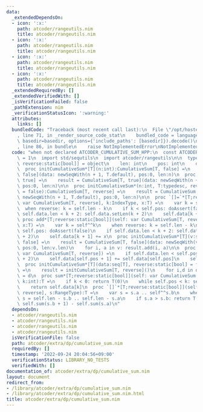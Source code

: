```yaml
---
data:
  _extendedDependsOn:
  - icon: ':x:'
    path: atcoder/rangeutils.nim
    title: atcoder/rangeutils.nim
  - icon: ':x:'
    path: atcoder/rangeutils.nim
    title: atcoder/rangeutils.nim
  - icon: ':x:'
    path: atcoder/rangeutils.nim
    title: atcoder/rangeutils.nim
  - icon: ':x:'
    path: atcoder/rangeutils.nim
    title: atcoder/rangeutils.nim
  _extendedRequiredBy: []
  _extendedVerifiedWith: []
  _isVerificationFailed: false
  _pathExtension: nim
  _verificationStatusIcon: ':warning:'
  attributes:
    links: []
  bundledCode: "Traceback (most recent call last):\n  File \"/opt/hostedtoolcache/Python/3.10.7/x64/lib/python3.10/site-packages/onlinejudge_verify/documentation/build.py\"\
    , line 71, in _render_source_code_stat\n    bundled_code = language.bundle(stat.path,\
    \ basedir=basedir, options={'include_paths': [basedir]}).decode()\n  File \"/opt/hostedtoolcache/Python/3.10.7/x64/lib/python3.10/site-packages/onlinejudge_verify/languages/nim.py\"\
    , line 86, in bundle\n    raise NotImplementedError\nNotImplementedError\n"
  code: "when not declared ATCODER_CUMULATIVE_SUM_HPP:\n  const ATCODER_CUMULATIVE_SUM_HPP*\
    \ = 1\n  import std/sequtils\n  import atcoder/rangeutils\n\n  type CumulativeSum*[T;\
    \ reverse:static[bool]] = object\n    len: int\n    pos: int\n    data: seq[T]\n\
    \  proc initCumulativeSum*[T](n:int):CumulativeSum[T, false] =\n    result = CumulativeSum[T,\
    \ false](data: newSeqWith(n + 1, T.default), pos:0, len:n)\n  proc initCumulativeSumReverse*[T](n:int):CumulativeSum[T,\
    \ true] =\n    result = CumulativeSum[T, true](data: newSeqWith(n + 1, T.default),\
    \ pos:0, len:n)\n\n  proc initCumulativeSum*(n:int, T:typedesc, reverse:static[bool]\
    \ = false):CumulativeSum[T, reverse] =\n    result = CumulativeSum[T, reverse](data:\
    \ newSeqWith(n + 1, T.default), pos:0, len:n)\n\n  proc `[]=`*[T;reverse:static[bool]](self:\
    \ var CumulativeSum[T, reverse], k:IndexType, x:T) =\n    var k = self^^k\n  \
    \  when reverse: k = self.len - k\n    if k < self.pos: doAssert(false)\n    if\
    \ self.data.len < k + 2: self.data.setLen(k + 2)\n    self.data[k + 1] = x\n \
    \ proc add*[T;reverse:static[bool]](self: var CumulativeSum[T, reverse], k:IndexType,\
    \ x:T) =\n    var k = self^^k\n    when reverse: k = self.len - k\n    if k <\
    \ self.pos: doAssert(false)\n    if self.data.len < k + 2: self.data.setLen(k\
    \ + 2)\n    self.data[k + 1] += x\n  proc initCumulativeSum*[T](v:seq[T]):CumulativeSum[T,\
    \ false] =\n    result = CumulativeSum[T, false](data: newSeqWith(v.len + 1, T.default),\
    \ pos:0, len:v.len)\n    for i, a in v: result.add(i, a)\n\n  proc propagate*[T;reverse:static[bool]](self:\
    \ var CumulativeSum[T, reverse]) =\n    if self.data.len < self.pos + 2: self.data.setLen(self.pos\
    \ + 2)\n    self.data[self.pos + 1] += self.data[self.pos]\n    self.pos.inc\n\
    \  proc initCumulativeSum*[T](data:seq[T], reverse:static[bool] = false):CumulativeSum\
    \ =\n    result = initCumulativeSum[T, reverse]()\n    for i,d in data: result[i]\
    \ = d\n  proc sum*[T;reverse:static[bool]](self: var CumulativeSum[T, reverse],\
    \ k:int):T =\n    if k < 0: return T(0)\n    while self.pos < k: self.propagate()\n\
    \    return self.data[k]\n  proc `[]`*[T;reverse:static[bool]](self: var CumulativeSum[T,\
    \ reverse], s:RangeType):T =\n    var s = s.a .. self^^s.b\n    when reverse:\
    \ s = self.len - s.b .. self.len - s.a\n    if s.a > s.b: return T(0)\n    return\
    \ self.sum(s.b + 1) - self.sum(s.a)\n"
  dependsOn:
  - atcoder/rangeutils.nim
  - atcoder/rangeutils.nim
  - atcoder/rangeutils.nim
  - atcoder/rangeutils.nim
  isVerificationFile: false
  path: atcoder/extra/dp/cumulative_sum.nim
  requiredBy: []
  timestamp: '2022-09-24 20:04:56+09:00'
  verificationStatus: LIBRARY_NO_TESTS
  verifiedWith: []
documentation_of: atcoder/extra/dp/cumulative_sum.nim
layout: document
redirect_from:
- /library/atcoder/extra/dp/cumulative_sum.nim
- /library/atcoder/extra/dp/cumulative_sum.nim.html
title: atcoder/extra/dp/cumulative_sum.nim
---
```

